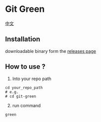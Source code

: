 # Git Green

[中文](README_zh.md)

## Installation

downloadable binary form the [releases page][]

## How to use ?

1. Into your repo path
```shell
cd your_repo_path
# e.g.
# cd git-green
```
2. run command
```shell
green
```


[releases page]: https://github.com/wangrunlin/git-green/releases/latest